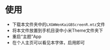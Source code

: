 # 使用

- 下载本文件夹中的`LXGWWenKaiGBScreenR.mtz`文件
- 将本文件放置到手机目录中小米Theme文件夹下
- 重启“主题”App
- 在个人主页可以看见本字体，启用即可
